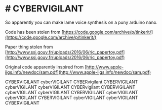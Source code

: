 # # CYBERVIGILANT

So apparently you can make lame voice synthesis on a puny arduino nano. 

Code has been stolen from [https://code.google.com/archive/p/tinkerit/](https://code.google.com/archive/p/tinkerit/)

Paper thing stolen from [http://www.ssi.gouv.fr/uploads/2016/06/ric_papertoy.pdf](http://www.ssi.gouv.fr/uploads/2016/06/ric_papertoy.pdf)

Original code apparently inspired from [http://www.apple-iigs.info/newdoc/sam.pdf](http://www.apple-iigs.info/newdoc/sam.pdf)

CYBERVIGILANT
cyberVIGILANT
CYBERvigilant
CYBERVIGILANT
cyberVIGILANT
cyberVIGILANT
CYBERvigilant
CYBERVIGILANT
cyberVIGILANT
cyberVIGILANT
CYBERVIGILANT
cyberVIGILANT
cyberVIGILANT
CYBERVIGILANT
cyberVIGILANT
cyberVIGILANT
CYBERVIGILANT

